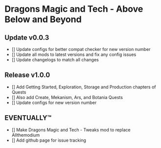 # Dragons Magic and Tech - Above Below and Beyond

## Update v0.0.3
 - [] Update configs for better compat checker for new version number
 - [] Update all mods to latest versions and fix any config issues
 - [] Update changelogs to match all changes

## Release v1.0.0
 - [] Add Getting Started, Exploration, Storage and Production chapters of Quests
 - [] Also add Create, Mekanism, Ars, and Botania Quests
 - [] Update configs for new version number

## EVENTUALLY™
 - [] Make Dragons Magic and Tech - Tweaks mod to replace Allthemodium
 - [] Add github page for issue tracking